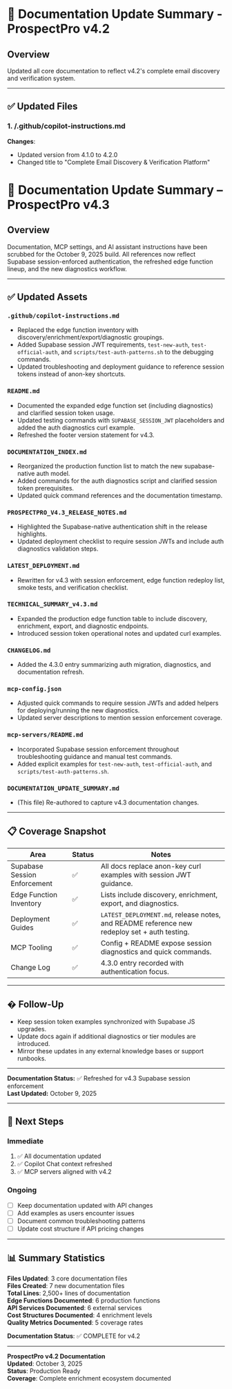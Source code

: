 # 📝 Documentation Update Summary - ProspectPro v4.2

## Overview

Updated all core documentation to reflect v4.2's complete email discovery and verification system.

---

## ✅ Updated Files

### 1. **/.github/copilot-instructions.md**

**Changes**:

- Updated version from 4.1.0 to 4.2.0
- Changed title to "Complete Email Discovery & Verification Platform"

# 📝 Documentation Update Summary – ProspectPro v4.3

## Overview

Documentation, MCP settings, and AI assistant instructions have been scrubbed for the October 9, 2025 build. All references now reflect Supabase session-enforced authentication, the refreshed edge function lineup, and the new diagnostics workflow.

---

## ✅ Updated Assets

### `.github/copilot-instructions.md`

- Replaced the edge function inventory with discovery/enrichment/export/diagnostic groupings.
- Added Supabase session JWT requirements, `test-new-auth`, `test-official-auth`, and `scripts/test-auth-patterns.sh` to the debugging commands.
- Updated troubleshooting and deployment guidance to reference session tokens instead of anon-key shortcuts.

### `README.md`

- Documented the expanded edge function set (including diagnostics) and clarified session token usage.
- Updated testing commands with `SUPABASE_SESSION_JWT` placeholders and added the auth diagnostics curl example.
- Refreshed the footer version statement for v4.3.

### `DOCUMENTATION_INDEX.md`

- Reorganized the production function list to match the new supabase-native auth model.
- Added commands for the auth diagnostics script and clarified session token prerequisites.
- Updated quick command references and the documentation timestamp.

### `PROSPECTPRO_V4.3_RELEASE_NOTES.md`

- Highlighted the Supabase-native authentication shift in the release highlights.
- Updated deployment checklist to require session JWTs and include auth diagnostics validation steps.

### `LATEST_DEPLOYMENT.md`

- Rewritten for v4.3 with session enforcement, edge function redeploy list, smoke tests, and verification checklist.

### `TECHNICAL_SUMMARY_v4.3.md`

- Expanded the production edge function table to include discovery, enrichment, export, and diagnostic endpoints.
- Introduced session token operational notes and updated curl examples.

### `CHANGELOG.md`

- Added the 4.3.0 entry summarizing auth migration, diagnostics, and documentation refresh.

### `mcp-config.json`

- Adjusted quick commands to require session JWTs and added helpers for deploying/running the new diagnostics.
- Updated server descriptions to mention session enforcement coverage.

### `mcp-servers/README.md`

- Incorporated Supabase session enforcement throughout troubleshooting guidance and manual test commands.
- Added explicit examples for `test-new-auth`, `test-official-auth`, and `scripts/test-auth-patterns.sh`.

### `DOCUMENTATION_UPDATE_SUMMARY.md`

- (This file) Re-authored to capture v4.3 documentation changes.

---

## 📋 Coverage Snapshot

| Area                         | Status | Notes                                                                                        |
| ---------------------------- | ------ | -------------------------------------------------------------------------------------------- |
| Supabase Session Enforcement | ✅     | All docs replace anon-key curl examples with session JWT guidance.                           |
| Edge Function Inventory      | ✅     | Lists include discovery, enrichment, export, and diagnostics.                                |
| Deployment Guides            | ✅     | `LATEST_DEPLOYMENT.md`, release notes, and README reference new redeploy set + auth testing. |
| MCP Tooling                  | ✅     | Config + README expose session diagnostics and quick commands.                               |
| Change Log                   | ✅     | 4.3.0 entry recorded with authentication focus.                                              |

---

## � Follow-Up

- Keep session token examples synchronized with Supabase JS upgrades.
- Update docs again if additional diagnostics or tier modules are introduced.
- Mirror these updates in any external knowledge bases or support runbooks.

---

**Documentation Status:** ✅ Refreshed for v4.3 Supabase session enforcement  
**Last Updated:** October 9, 2025

---

## 📝 Next Steps

### Immediate

1. ✅ All documentation updated
2. ✅ Copilot Chat context refreshed
3. ✅ MCP servers aligned with v4.2

### Ongoing

- [ ] Keep documentation updated with API changes
- [ ] Add examples as users encounter issues
- [ ] Document common troubleshooting patterns
- [ ] Update cost structure if API pricing changes

---

## 📊 Summary Statistics

**Files Updated**: 3 core documentation files  
**Files Created**: 7 new documentation files  
**Total Lines**: 2,500+ lines of documentation  
**Edge Functions Documented**: 6 production functions  
**API Services Documented**: 6 external services  
**Cost Structures Documented**: 4 enrichment levels  
**Quality Metrics Documented**: 5 coverage rates

**Documentation Status**: ✅ COMPLETE for v4.2

---

**ProspectPro v4.2 Documentation**  
**Updated**: October 3, 2025  
**Status**: Production Ready  
**Coverage**: Complete enrichment ecosystem documented
